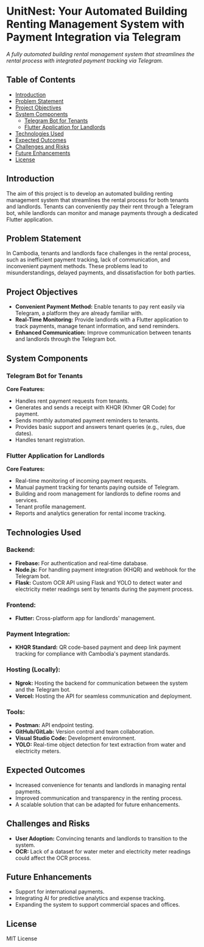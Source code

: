 # **UnitNest: Your Automated Building Renting Management System with Payment Integration via Telegram**  
_A fully automated building rental management system that streamlines the rental process with integrated payment tracking via Telegram._

## **Table of Contents**  
- [Introduction](#introduction)  
- [Problem Statement](#problem-statement)  
- [Project Objectives](#project-objectives)  
- [System Components](#system-components)  
  - [Telegram Bot for Tenants](#telegram-bot-for-tenants)  
  - [Flutter Application for Landlords](#flutter-application-for-landlords)  
- [Technologies Used](#technologies-used)  
- [Expected Outcomes](#expected-outcomes)  
- [Challenges and Risks](#challenges-and-risks)  
- [Future Enhancements](#future-enhancements)  
- [License](#license)

## **Introduction**  
The aim of this project is to develop an automated building renting management system that streamlines the rental process for both tenants and landlords. Tenants can conveniently pay their rent through a Telegram bot, while landlords can monitor and manage payments through a dedicated Flutter application.

## **Problem Statement**  
In Cambodia, tenants and landlords face challenges in the rental process, such as inefficient payment tracking, lack of communication, and inconvenient payment methods. These problems lead to misunderstandings, delayed payments, and dissatisfaction for both parties.

## **Project Objectives**  
- **Convenient Payment Method:** Enable tenants to pay rent easily via Telegram, a platform they are already familiar with.  
- **Real-Time Monitoring:** Provide landlords with a Flutter application to track payments, manage tenant information, and send reminders.  
- **Enhanced Communication:** Improve communication between tenants and landlords through the Telegram bot.

## **System Components**  

### **Telegram Bot for Tenants**  
**Core Features:**  
- Handles rent payment requests from tenants.  
- Generates and sends a receipt with KHQR (Khmer QR Code) for payment.  
- Sends monthly automated payment reminders to tenants.  
- Provides basic support and answers tenant queries (e.g., rules, due dates).  
- Handles tenant registration.

### **Flutter Application for Landlords**  
**Core Features:**  
- Real-time monitoring of incoming payment requests.  
- Manual payment tracking for tenants paying outside of Telegram.  
- Building and room management for landlords to define rooms and services.  
- Tenant profile management.  
- Reports and analytics generation for rental income tracking.

## **Technologies Used**  

### **Backend:**  
- **Firebase:** For authentication and real-time database.  
- **Node.js:** For handling payment integration (KHQR) and webhook for the Telegram bot.  
- **Flask:** Custom OCR API using Flask and YOLO to detect water and electricity meter readings sent by tenants during the payment process.

### **Frontend:**  
- **Flutter:** Cross-platform app for landlords' management.

### **Payment Integration:**  
- **KHQR Standard:** QR code-based payment and deep link payment tracking for compliance with Cambodia's payment standards.

### **Hosting (Locally):**  
- **Ngrok:** Hosting the backend for communication between the system and the Telegram bot.  
- **Vercel:** Hosting the API for seamless communication and deployment.

### **Tools:**  
- **Postman:** API endpoint testing.  
- **GitHub/GitLab:** Version control and team collaboration.  
- **Visual Studio Code:** Development environment.  
- **YOLO:** Real-time object detection for text extraction from water and electricity meters.

## **Expected Outcomes**  
- Increased convenience for tenants and landlords in managing rental payments.  
- Improved communication and transparency in the renting process.  
- A scalable solution that can be adapted for future enhancements.

## **Challenges and Risks**  
- **User Adoption:** Convincing tenants and landlords to transition to the system.  
- **OCR:** Lack of a dataset for water meter and electricity meter readings could affect the OCR process.

## **Future Enhancements**  
- Support for international payments.  
- Integrating AI for predictive analytics and expense tracking.  
- Expanding the system to support commercial spaces and offices.

## **License**  
MIT License  
